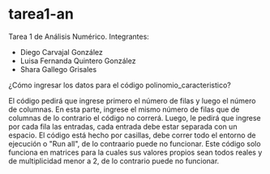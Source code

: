 # tarea1-an
 Tarea 1 de Análisis Numérico.
 Integrantes: 
 - Diego Carvajal González
 - Luisa Fernanda Quintero González
 - Shara Gallego Grisales⠀⠀
 
 ¿Cómo ingresar los datos para el código polinomio_caracteristico?
 
 El código pedirá que ingrese primero el número de filas y luego el número de columnas. En esta parte, ingrese el mismo número de filas que de columnas de lo contrario el código no correrá.
 Luego, le pedirá que ingrese por cada fila las entradas, cada entrada debe estar separada con un espacio.
 El código está hecho por casillas, debe correr todo el entorno de ejecución o "Run all", de lo contraario puede no funcionar.
 Este código solo funciona en matrices para la cuales sus valores propios sean todos reales y de multiplicidad menor a 2, de lo contrario puede no funcionar. ⠀⠀⠀⠀⠀⠀⠀⠀⠀⠀
